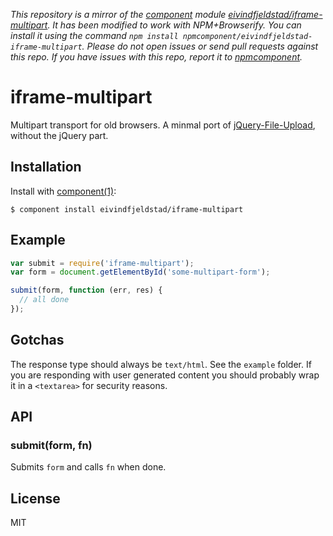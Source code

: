 *This repository is a mirror of the [component](http://component.io) module [eivindfjeldstad/iframe-multipart](http://github.com/eivindfjeldstad/iframe-multipart). It has been modified to work with NPM+Browserify. You can install it using the command `npm install npmcomponent/eivindfjeldstad-iframe-multipart`. Please do not open issues or send pull requests against this repo. If you have issues with this repo, report it to [npmcomponent](https://github.com/airportyh/npmcomponent).*

# iframe-multipart

  Multipart transport for old browsers.
  A minmal port of [jQuery-File-Upload](https://github.com/blueimp/jQuery-File-Upload), without the jQuery part.

## Installation

  Install with [component(1)](http://component.io):

    $ component install eivindfjeldstad/iframe-multipart

## Example
```js
var submit = require('iframe-multipart');
var form = document.getElementById('some-multipart-form');

submit(form, function (err, res) {
  // all done
});
```

## Gotchas
The response type should always be ```text/html```. See the `example` folder.
If you are responding with user generated content you should probably wrap it in a `<textarea>` for security reasons.

## API
### submit(form, fn)
Submits `form` and calls `fn` when done.

## License

  MIT
